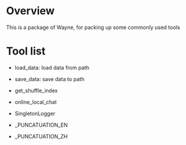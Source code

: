 # Overview
This is a package of Wayne, for packing up some commonly used tools

# Tool list
- load_data: load data from path
- save_data: save data to path
- get_shuffle_index
- online_local_chat

- SingletonLogger

- _PUNCATUATION_EN
- _PUNCATUATION_ZH